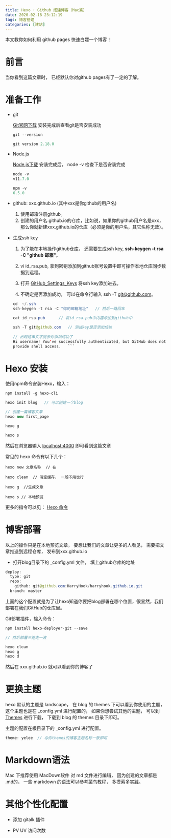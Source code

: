 ```yaml
---
title: Hexo + Github 搭建博客（Mac篇）
date: 2020-02-18 23:12:19
tags: 博客搭建
categories: [建站]
---
```


本文教你如何利用 github pages 快速白嫖一个博客！

<!--more-->

# 前言

当你看到这篇文章时， 已经默认你对github pages有了一定的了解。

# 准备工作

* git
	
	[Git官网下载](https://git-scm.com/) 
	安装完成后查看git是否安装成功
	
	```java
	git --version
	
	git version 2.18.0
	```
	
* Node.js

	[Node.js下载](https://nodejs.org/zh-cn/)
    安装完成后， node -v 检查下是否安装完成
  
	```java 
	node -v
	v11.7.0
	
	npm -v
	6.5.0
	```
  
* github: xxx.github.io (其中xxx是你github的用户名)

	1. 使用邮箱注册github。
	2. 创建的用户名.github.io的仓库，比如说，如果你的github用户名是xxx，那么你就新建xxx.github.io的仓库（必须是你的用户名，其它名称无效）。
	
* 生成ssh key

	1. 为了能在本地操作github仓库， 还需要生成ssh key, **ssh-keygen -t rsa -C "github 邮箱"**。
	2. vi id_rsa.pub, 拿到密钥添加到github账号设置中即可操作本地仓库同步数据到远程。
	
	3. 打开 [GitHub_Settings_Keys](https://github.com/settings/keys) 将ssh key添加进去。
	4. 不确定是否添加成功， 可以在命令行输入 ssh -T git@github.com。
	
	```java
	cd  ~/.ssh
	ssh-keygen -t rsa -C "你的邮箱地址"   // 然后一路回车
	
	cat id_rsa.pub  	// 将id_rsa.pub中内容添加到github中
	
	ssh -T git@github.com   // 测试key是否添加成功
		
	// 出现这串文字提示你添加成功了
	Hi username! You've successfully authenticated, but GitHub does not
	provide shell access.  	```


# Hexo 安装

使用npm命令安装Hexo，输入：

```java
npm install -g hexo-cli 

hexo init blog   // 可以创建一个blog

// 创建一篇博客文章
hexo new first_page

hexo g

hexo s
```
然后在浏览器输入 [localhost:4000](localhost:4000) 即可看到这篇文章

常见的 hexo 命令有以下几个：
```
hexo new 文章名称  // 在

hexo clean  // 清空缓存， 一般不用也行

hexo g  //生成文章

hexo s // 本地预览
```
更多的指令可以见： [Hexo 命令](https://hexo.io/zh-cn/docs/commands.html)

# 博客部署

以上的操作只是在本地预览文章， 要想让我们的文章让更多的人看见， 需要把文章推送到远程仓库， 发布到xxx.github.io

* 打开blog目录下的 _config.yml 文件， 填上github仓库的地址

``` java
deploy:
  type: git
  repo: 
    github: git@github.com:HarryHook/harryhook.github.io.git
  branch: master
```

上面的这个配置就是为了让hexo知道你要把blog部署在哪个位置，很显然，我们部署在我们GitHub的仓库里。

Git部署插件，输入命令：
```java
npm install hexo-deployer-git --save

// 然后部署三连走一波

hexo clean 
hexo g 
hexo d
```

然后在 xxx.github.io 就可以看到你的博客了

# 更换主题

hexo 默认的主题是 landscape， 在 blog 的 themes 下可以看到你使用的主题， 这个主题也是在 _config.yml 进行配置的， 如果你想尝试其他的主题， 可以到 [Themes](https://hexo.io/themes/) 进行下载， 下载到 blog 的 themes 目录下即可。

主题的配置在根目录下的 _config.yml 进行配置。

```java
theme: yelee  // 与你themes的博客主题名称一致即可
```

# Markdown语法

Mac 下推荐使用 MacDown软件 对 md 文件进行编辑， 因为创建的文章都是  .md的， 一些 markdown 的语法可以参考[菜鸟教程](https://www.runoob.com/markdown/md-tutorial.html)， 多摸索多实践。

# 其他个性化配置

* 添加 gitalk 插件

* PV UV 访问次数
